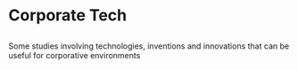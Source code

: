 # Corporate Tech

##

Some studies involving technologies, inventions and innovations that can be useful for corporative environments
